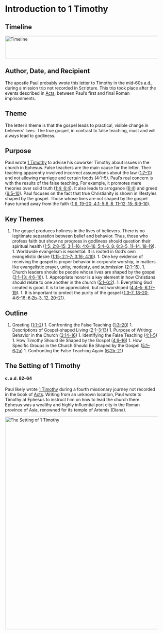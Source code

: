 
# Introduction to 1 Timothy

## Timeline

 [ <img src="https:https://www.esv.org//static.esvmedia.orghttps://www.esv.org/media/esv-global-study-biblehttps://www.esv.org/images/mediumhttps://www.esv.org/chart_54_timeline.png" alt="Timeline" width="700" height="74"/> ](https:https://www.esv.org//static.esvmedia.orghttps://www.esv.org/media/esv-global-study-biblehttps://www.esv.org/images/big/chart_54_timeline.png) 

## Author, Date, and Recipient

The apostle Paul probably wrote this letter to Timothy in the mid-60s a.d., during a mission trip not recorded in Scripture. This trip took place after the events described in [Acts](https://www.esv.org/Acts+1%3A1%E2%80%9328%3A31/), between Paul’s first and final Roman imprisonments.

## Theme

The letter’s theme is that the gospel leads to practical, visible change in believers’ lives. The true gospel, in contrast to false teaching, must and will always lead to godliness.

## Purpose

Paul wrote [1 Timothy](https://www.esv.org/1+Timothy+1%3A1%E2%80%936%3A21/) to advise his coworker Timothy about issues in the church in Ephesus. False teachers are the main cause for the letter. Their teaching apparently involved incorrect assumptions about the law ([1:7–11](https://www.esv.org/1+Timothy+1%3A7%E2%80%9311/)) and not allowing marriage and certain foods ([4:1–5](https://www.esv.org/1+Timothy+4%3A1%E2%80%935/)). Paul’s real concern is with the results of the false teaching. For example, it promotes mere theories over solid truth ([1:4; 6:4](https://www.esv.org/1+Timothy+1%3A4%2C+6%3A4/)). It also leads to arrogance ([6:4](https://www.esv.org/1+Timothy+6%3A4/)) and greed ([6:5–10](https://www.esv.org/1+Timothy+6%3A5%E2%80%9310/)). Paul focuses on the fact that true Christianity is shown in lifestyles shaped by the gospel. Those whose lives are not shaped by the gospel have turned away from the faith ([1:6, 19–20; 4:1; 5:6, 8, 11–12, 15; 6:9–10](https://www.esv.org/1+Timothy+1%3A6%2C+1%3A19%E2%80%9320%2C+4%3A1%2C+5%3A6%2C+5%3A8%2C+5%3A11%E2%80%9312%2C+5%3A15%2C+6%3A9%E2%80%9310/)).

## Key Themes
1. The gospel produces holiness in the lives of believers. There is no legitimate separation between belief and behavior. Thus, those who profess faith but show no progress in godliness should question their spiritual health ([1:5; 2:8–15; 3:1–16; 4:6–16; 5:4–6, 8; 6:3–5, 11–14, 18–19](https://www.esv.org/1+Timothy+1%3A5%2C+2%3A8%E2%80%9315%2C+3%3A1%E2%80%9316%2C+4%3A6%E2%80%9316%2C+5%3A4%E2%80%936%2C+5%3A8%2C+6%3A3%E2%80%935%2C+6%3A11%E2%80%9314%2C+6%3A18%E2%80%9319/)). 1. Worldwide evangelism is essential. It is rooted in God’s own evangelistic desire ([1:15; 2:1–7; 3:16; 4:10](https://www.esv.org/1+Timothy+1%3A15%2C+2%3A1%E2%80%937%2C+3%3A16%2C+4%3A10/)). 1. One key evidence of receiving the gospel is proper behavior in corporate worship, in matters like evangelistic prayer, unity, modesty, and submission ([2:1–15](https://www.esv.org/1+Timothy+2%3A1%E2%80%9315/)). 1. Church leaders should be people whose lives are shaped by the gospel ([3:1–13; 4:6–16](https://www.esv.org/1+Timothy+3%3A1%E2%80%9313%2C+4%3A6%E2%80%9316/)). 1. Appropriate honor is a key element in how Christians should relate to one another in the church ([5:1–6:2](https://www.esv.org/1+Timothy+5%3A1%E2%80%936%3A2/)). 1. Everything God created is good. It is to be appreciated, but not worshiped ([4:4–5; 6:17–19](https://www.esv.org/1+Timothy+4%3A4%E2%80%935%2C+6%3A17%E2%80%9319/)). 1. It is important to protect the purity of the gospel ([1:3–7, 18–20; 4:6–16; 6:2b–3, 12, 20–21](https://www.esv.org/1+Timothy+1%3A3%E2%80%937%2C+1%3A18%E2%80%9320%2C+4%3A6%E2%80%9316%2C+6%3A2%E2%80%933%2C+6%3A12%2C+6%3A20%E2%80%9321/)). 
## Outline
1. Greeting ([1:1–2](https://www.esv.org/1+Timothy+1%3A1%E2%80%932/)) 1. Confronting the False Teaching ([1:3–20](https://www.esv.org/1+Timothy+1%3A3%E2%80%9320/)) 1. Descriptions of Gospel-shaped Living ([2:1–3:13](https://www.esv.org/1+Timothy+2%3A1%E2%80%933%3A13/)) 1. Purpose of Writing: Behavior in the Church ([3:14–16](https://www.esv.org/1+Timothy+3%3A14%E2%80%9316/)) 1. Identifying the False Teaching ([4:1–5](https://www.esv.org/1+Timothy+4%3A1%E2%80%935/)) 1. How Timothy Should Be Shaped by the Gospel ([4:6–16](https://www.esv.org/1+Timothy+4%3A6%E2%80%9316/)) 1. How Specific Groups in the Church Should Be Shaped by the Gospel ([5:1–6:2a](https://www.esv.org/1+Timothy+5%3A1%E2%80%936%3A2/)) 1. Confronting the False Teaching Again ([6:2b–21](https://www.esv.org/1+Timothy+6%3A2%E2%80%9321/)) 
## The Setting of 1 Timothy

#### c. a.d. 62–64

Paul likely wrote [1 Timothy](https://www.esv.org/1+Timothy+1%3A1%E2%80%936%3A21/) during a fourth missionary journey not recorded in the book of [Acts](https://www.esv.org/Acts+1%3A1%E2%80%9328%3A31/). Writing from an unknown location, Paul wrote to Timothy at Ephesus to instruct him on how to lead the church there. Ephesus was a wealthy and highly influential port city in the Roman province of Asia, renowned for its temple of Artemis (Diana).

 [ <img src="https:https://www.esv.org//static.esvmedia.orghttps://www.esv.org/media/esv-global-study-biblehttps://www.esv.org/images/mediumhttps://www.esv.org/map_54_01.jpg" alt="The Setting of 1 Timothy" width="604" height="700"/> ](https:https://www.esv.org//static.esvmedia.orghttps://www.esv.org/media/esv-global-study-biblehttps://www.esv.org/images/big/map_54_01.jpg) 

